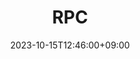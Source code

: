 ---
title: RPC
date: 2023-10-15T12:46:00+09:00
description: 별도의 원격 제어를 위한 코딩 없이 다른 주소 공간에서 함수나 프로시저를 실행할 수 있게하는 프로세스 간 통신 기술
linkTitle: RPC
nav_weight: 1
nav_icon:
  vendor: bs
  name: book
  color: indigo
featured: true
series:  
 - Network
 - API
 - RPC
categories:
 - Network  
 - API
 - RPC
tags:
 - Network 
 - API
 - RPC
---